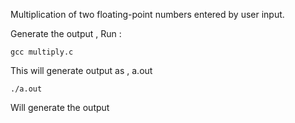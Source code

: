 Multiplication of two floating-point numbers entered by user input.

Generate the output , Run :

	gcc multiply.c

This will generate output as , a.out

	./a.out

Will generate the output

